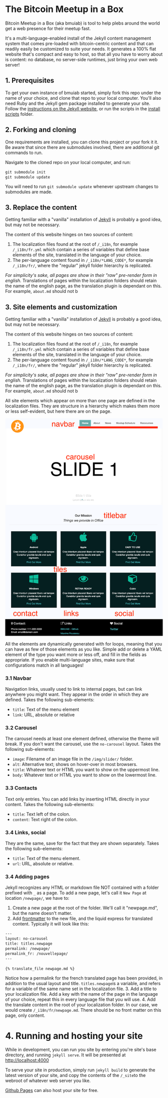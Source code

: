 # The Bitcoin Meetup in a Box #

Bitcoin Meetup in a Box (aka bmuiab) is tool to help plebs around the world get a web presence for their meetup fast.

It's a multi-language-enabled install of the Jekyll content management system that comes pre-loaded with bitcoin-centric content and that can readily easily be customized to suite your needs. It generates a 100% flat website that's compact and easy to host, so that all you have to worry about is content: no database, no server-side runtimes, just bring your own web server!

## 1. Prerequisites ##

To get your own instance of bmuiab started, simply fork this repo under the name of your choice, and clone that repo to your local computer. You'll also need Ruby and the Jekyll gem package installed to generate your site. Follow the [instructions on the Jekyll website](https://jekyllrb.com/docs/), or run the scripts in the [install scripts](/_install-scripts) folder.

## 2. Forking and cloning ##

One requirements are installed, you can clone this project or your fork it it. Be aware that since there are submodules involved, there are additional git commands to run.

Navigate to the cloned repo on your local computer, and run:

```
git submodule init
git submodule update
```

You will need to run `git submodule update` whenever upstream changes to submodules are made. 

## 3. Replace the content ##

Getting familiar with a "vanilla" installation of [Jekyll](http://jekyllrb.com) is probably a good idea, but may not be necessary.

The content of this website hinges on two sources of content:

1. The localization files found at the root of `/_i18n`, for example `/_i18n/fr.yml` which contain a series of variables that define base elements of the site, translated in the language of your choice.  
2. The per-language content found in `/_i18n/*LANG_CODE*`, for example  `/_i18n/fr/`, where the "regular" jekyll folder hierarchy is replicated.

*For simplicity's sake, all pages are show in their "raw" pre-render form in english.* Translations of pages within the localization folders should retain the name of the english page, as the translation plugin is dependant on this. For example, `about.md` should not b

## 3. Site elements and customization ##

Getting familiar with a "vanilla" installation of [Jekyll](http://jekyllrb.com) is probably a good idea, but may not be necessary.

The content of this website hinges on two sources of content:

1. The localization files found at the root of `/_i18n`, for example `/_i18n/fr.yml` which contain a series of variables that define base elements of the site, translated in the language of your choice.  
2. The per-language content found in `/_i18n/*LANG_CODE*`, for example  `/_i18n/fr/`, where the "regular" jekyll folder hierarchy is replicated.

*For simplicity's sake, all pages are show in their "raw" pre-render form in english.* Translations of pages within the localization folders should retain the name of the english page, as the translation plugin is dependant on this. For example, `about.md` should not b

All site elements which appear on more than one page are defined in the localization files. They are structure in a hierarchy which makes them more or less self-evident, but here there are on the page.

![Site elements identified](/_README-ASSETS/site-elements.png)

All the elements are dynamically generated with for loops, meaning that you can have as few of those elements as you like.  Simple add or delete a YAML element of the type you want more or less off, and fill in the fields as appropriate. If you enable multi-language sites, make sure that configurations match in all languages!

### 3.1 Navbar ###
Navigation links, usually used to link to internal pages, but can link anywhere you might want. They appear in the order in which they are defined. Takes the following sub-elements:

 * `title`: Text of the menu element
 * `link`: URL, absolute or relative

### 3.2 Carousel ###
The carousel needs at least one element defined, otherwise the theme will break. If you don't want the carousel, use the `no-carousel` layout. Takes the following sub-elements:

 * `image`: Filename of an image file in the `/img/slider/` folder.
 * `alt`: Alternative text; shows on hover-over in most browsers.
 * `title`: Whatever text or HTML you want to show on the uppermost line.
 * `body`: Whatever text or HTML you want to show on the lowermost line.

### 3.3 Contacts ###

Text only entries. You can add links by inserting HTML directly in your content. Takes the following sub-elements:

 * `title`: Text left of the colon.
 * `content`:  Text right of the colon.

 ### 3.4 Links, social ###

 They are the same, save for the fact that they are shown separately. Takes the following sub-elements:

  * `title`: Text of the menu element.
  * `url`: URL, absolute or relative.

### 3.4 Adding pages ###

Jekyll recognizes any HTML or markdown file NOT contained with a folder prefixed with `_` as a page. To add a new page, let's call it `New Page` at location `/newpage/`, we have to:

1. Create a new page at the root of the folder. We'll call it "newpage.md", but the name doesn't matter.
2. Add [frontmatter](https://jekyllrb.com/docs/front-matter/) to the new file, and the liquid express for translated content. Typically it will look like this:
```
---
layout: no-carousel
title: titles.newpage
permalink: /newpage/
permalink_fr: /nouvellepage/
---

{% translate_file newpage.md %}
```
Notice how a permalink for the french translated page has been provided, in addition to the usual layout and title. `titles.newpage`is a variable, and refers for a variable of the same name set in the localization file.
3. Add a title to your localization file. Add a key with the name of the page in the language of your choice, repeat this in every language file that you will use.
4. Add the translate content in the root of your localization folder. In our case, we would create `/_i18n/fr/newpage.md`. There should be no front matter on this page, only content.  

# 4. Running and hosting your site #

While in development, you can run you site by entering you're site's base directory, and running `jekyll serve`. It will be presented at [http://localhost:4000](http://localhost:4000)

To serve your site in production, simply run `jekyll build` to generate the latest version of your site, and copy the contents of the `/_site`to the webroot of whatever web server you like.

[Github Pages](https://pages.github.com) can also host your site for free.
